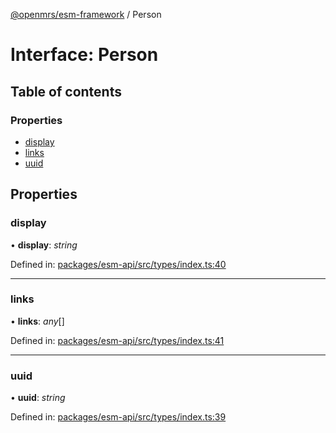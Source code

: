 [@openmrs/esm-framework](../API.md) / Person

# Interface: Person

## Table of contents

### Properties

- [display](person.md#display)
- [links](person.md#links)
- [uuid](person.md#uuid)

## Properties

### display

• **display**: *string*

Defined in: [packages/esm-api/src/types/index.ts:40](https://github.com/nk183/openmrs-esm-core/blob/master/packages/esm-api/src/types/index.ts#L40)

___

### links

• **links**: *any*[]

Defined in: [packages/esm-api/src/types/index.ts:41](https://github.com/nk183/openmrs-esm-core/blob/master/packages/esm-api/src/types/index.ts#L41)

___

### uuid

• **uuid**: *string*

Defined in: [packages/esm-api/src/types/index.ts:39](https://github.com/nk183/openmrs-esm-core/blob/master/packages/esm-api/src/types/index.ts#L39)
